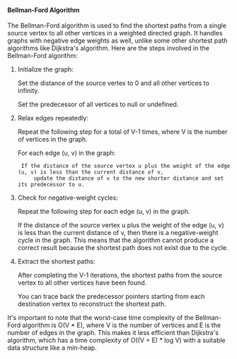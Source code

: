 #### Bellman-Ford Algorithm

The Bellman-Ford algorithm is used to find the shortest paths from a single source vertex to all other vertices in a weighted directed graph. It handles graphs with negative edge weights as well, unlike some other shortest path algorithms like Dijkstra's algorithm. Here are the steps involved in the Bellman-Ford algorithm:

1. Initialize the graph:

    Set the distance of the source vertex to 0 and all other vertices to infinity.
    
    Set the predecessor of all vertices to null or undefined.

2. Relax edges repeatedly:

    Repeat the following step for a total of V-1 times, where V is the number of vertices in the graph.
    
    For each edge (u, v) in the graph:
    
        If the distance of the source vertex u plus the weight of the edge (u, v) is less than the current distance of v, 
            update the distance of v to the new shorter distance and set its predecessor to u.
        
3. Check for negative-weight cycles:

    Repeat the following step for each edge (u, v) in the graph.
    
    If the distance of the source vertex u plus the weight of the edge (u, v) is less than the current distance of v, 
    then there is a negative-weight cycle in the graph. This means that the algorithm cannot produce a correct result because 
    the shortest path does not exist due to the cycle.

4. Extract the shortest paths:

    After completing the V-1 iterations, the shortest paths from the source vertex to all other vertices have been found.
    
    You can trace back the predecessor pointers starting from each destination vertex to reconstruct the shortest path.
    
It's important to note that the worst-case time complexity of the Bellman-Ford algorithm is O(V * E), where V is the number of vertices and E is the number of edges in the graph. This makes it less efficient than Dijkstra's algorithm, which has a time complexity of O((V + E) * log V) with a suitable data structure like a min-heap.
